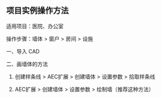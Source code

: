 项目实例操作方法
----
适用项目：医院、办公室

操作步骤：墙体 > 窗户 > 房间 > 设施

一、导入 CAD

二、画墙体的方法

1. 创建样条线 > AEC扩展 > 创建墙体 > 设置参数 > 拾取样条线

2. AEC扩展 > 创建墙体 > 设置参数 > 绘制墙（推荐这种方法）
